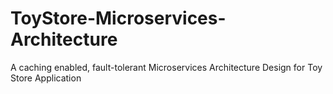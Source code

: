# ToyStore-Microservices-Architecture
A caching enabled, fault-tolerant Microservices Architecture Design for Toy Store Application
